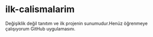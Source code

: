 # ilk-calismalarim
Değişiklik değil tanıtım ve ilk projenin sunumudur.Henüz öğrenmeye çalışıyorum GitHub uygulamasını.
